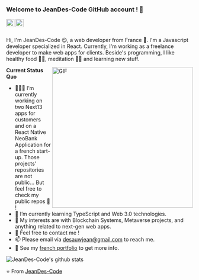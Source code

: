 ### Welcome to JeanDes-Code GitHub account ! 👋

<a href="https://www.linkedin.com/in/%E7%A1%95-%E5%88%98-073728144/">
  <img align="left" alt="LinkedIn" width="22px" src="https://cdn.jsdelivr.net/npm/simple-icons@3.1.0/icons/linkedin.svg" />
</a>
<a href="desauwjean@gmail.com">
  <img align="left" alt="'Gmail" width="22px" src="https://cdn.jsdelivr.net/npm/simple-icons@3.1.0/icons/gmail.svg" />
</a>


<br />
<br />

Hi, I'm JeanDes-Code 😉, a web developer from France 🥖. I'm a Javascript developer specialized in React. Currently, I'm working as a freelance developer to make web apps for clients. Beside's programming, I like healthy food 🥗🍣, meditation 🧘‍♂️ and learning new stuff.

  <img align="right" alt="GIF" width='380px'  src="https://media.giphy.com/media/f3iwJFOVOwuy7K6FFw/giphy.gif" />

**Current Status Quo**

- 👨🏻‍💻 I’m currently working on two Next13 apps for customers and on a React Native NeoBank Application for a french start-up. Those projects' repositories are not public... But feel free to check my public repos 👐 !
- 🌱 I’m currently learning TypeScript and Web 3.0 technologies.
- 🤔 My interests are with Blockchain Systems, Metaverse projects, and anything related to next-gen web apps.
- 💬 Feel free to contact me !
- 📫 Please email via desauwjean@gmail.com to reach me.
- 👀 See my [french portfolio](https://jean-desauw.fr/) to get more info.

![JeanDes-Code's github stats](https://github-readme-stats.vercel.app/api?username=JeanDes-Code&show_icons=true&hide_border=true)

⭐️ From [JeanDes-Code](https://github.com/JeanDes-Code)
